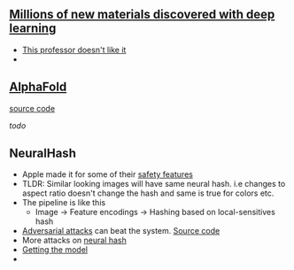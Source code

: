 ## [Millions of new materials discovered with deep learning](https://deepmind.google/discover/blog/millions-of-new-materials-discovered-with-deep-learning/)
- [This professor doesn't like it](https://twitter.com/Robert_Palgrave/status/1730358675523424344)
- 

## [AlphaFold](https://www.nature.com/articles/s41586-021-03819-2)
[source code](https://github.com/google-deepmind/alphafold)

*todo*

## NeuralHash
- Apple made it for some of their [safety features](https://www.apple.com/child-safety/pdf/CSAM_Detection_Technical_Summary.pdf)
- TLDR: Similar looking images will have same neural hash. i.e changes to aspect ratio doesn't change the hash and same is true for colors etc.
- The pipeline is like this
  - Image -> Feature encodings -> Hashing based on local-sensitives hash
- [Adversarial attacks](https://towardsdatascience.com/apples-neuralhash-how-it-works-and-ways-to-break-it-577d1edc9838) can beat the system. [Source code](https://github.com/greentfrapp/apple-neuralhash-attack)
- More attacks on [neural hash](https://jagdeepsb.github.io/assets/pdf/neuralhash%20icml%20ml4cyber%202022.pdf)
- [Getting the model](https://github.com/AsuharietYgvar/AppleNeuralHash2ONNX?tab=readme-ov-file)
- 